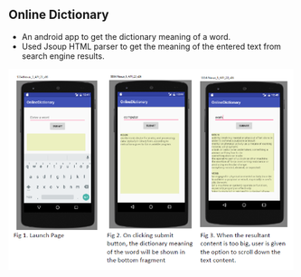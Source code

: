 ## Online Dictionary ##
* An android app to get the dictionary meaning of a word.
* Used Jsoup HTML parser to get the meaning of the entered text from search engine results.


![Alt text](dict.png?raw=true "Title")

